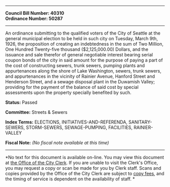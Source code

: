 * * * * *  
  
**Council Bill Number: [](#h0)[](#h2)40310**   
**Ordinance Number: 50287**  
  
* * * * *  
  
An ordinance submitting to the qualified voters of the City of Seattle at the general municipal election to be held in such city on Tuesday, March 9th, 1926, the proposition of creating an indebtedness in the sum of Two Million, One Hundred Twenty-five thousand ($2,125,000.00) Dollars, and the issuance and sale therefor of general negotiable interest bearing serial coupon bonds of the city in said amount for the purpose of paying a part of the cost of constructing sewers, trunk sewers, pumping plants and appurtenances along the shore of Lake Washington, sewers, trunk sewers, and appurtenances in the vicinity of Rainier Avenue, Hanford Street and Henderson Street, and a sewage disposal plant in the Duwamish Valley; providing for the payment of the balance of said cost by special assessments upon the property specially benefited by such.  
  
**Status:** Passed   
  
**Committee:** Streets & Sewers   
  
**Index Terms:** ELECTIONS, INITIATIVES-AND-REFERENDA, SANITARY-SEWERS, STORM-SEWERS, SEWAGE-PUMPING, FACILITIES, RAINIER-VALLEY  
  
**Fiscal Note:** *(No fiscal note available at this time)*  
  
* * * * *  
  
*No text for this document is available on-line. You may view this document at [the Office of the City Clerk](http://www.seattle.gov/leg/clerk/contactUs.htm). If you are unable to visit the Clerk's Office, you may request a copy or scan be made for you by Clerk staff. Scans and copies provided by the Office of the City Clerk are subject to [copy fees](http://clerk.seattle.gov/~public/clerkfees.htm), and the timing of service is dependent on the availability of staff. *  
  
  
